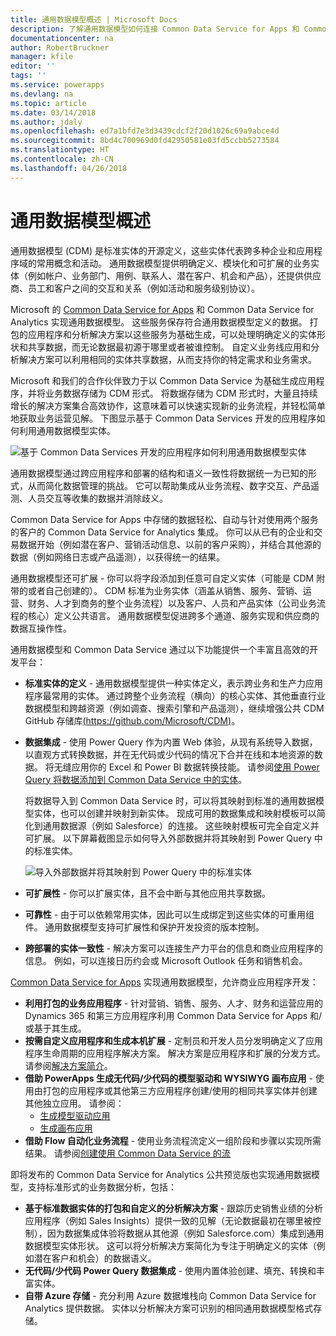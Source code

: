 ```yaml
---
title: 通用数据模型概述 | Microsoft Docs
description: 了解通用数据模型如何连接 Common Data Service for Apps 和 Common Data Service for Analytics。
documentationcenter: na
author: RobertBruckner
manager: kfile
editor: ''
tags: ''
ms.service: powerapps
ms.devlang: na
ms.topic: article
ms.date: 03/14/2018
ms.author: jdaly
ms.openlocfilehash: ed7a1bfd7e3d3439cdcf2f20d1026c69a9abce4d
ms.sourcegitcommit: 8bd4c700969d0fd42950581e03fd5ccbb5273584
ms.translationtype: HT
ms.contentlocale: zh-CN
ms.lasthandoff: 04/26/2018
---
```

# <a name="common-data-model-overview"></a>通用数据模型概述

通用数据模型 (CDM) 是标准实体的开源定义，这些实体代表跨多种企业和应用程序域的常用概念和活动。 通用数据模型提供明确定义、模块化和可扩展的业务实体（例如帐户、业务部门、用例、联系人、潜在客户、机会和产品），还提供供应商、员工和客户之间的交互和关系（例如活动和服务级别协议）。 

Microsoft 的 [Common Data Service for Apps](../maker/common-data-service/data-platform-intro.md) 和 Common Data Service for Analytics <!-- TODO add link when available  --> 实现通用数据模型。 这些服务保存符合通用数据模型定义的数据。 打包的应用程序和分析解决方案以这些服务为基础生成，可以处理明确定义的实体形状和共享数据，而无论数据最初源于哪里或者被谁控制。 自定义业务线应用和分析解决方案可以利用相同的实体共享数据，从而支持你的特定需求和业务需求。 

Microsoft 和我们的合作伙伴致力于以 Common Data Service 为基础生成应用程序，并将业务数据存储为 CDM 形式。 将数据存储为 CDM 形式时，大量且持续增长的解决方案集合高效协作，这意味着可以快速实现新的业务流程，并轻松简单地获取业务运营见解。 下图显示基于 Common Data Services 开发的应用程序如何利用通用数据模型实体。

![基于 Common Data Services 开发的应用程序如何利用通用数据模型实体](media/cdm-overview.png)

通用数据模型通过跨应用程序和部署的结构和语义一致性将数据统一为已知的形式，从而简化数据管理的挑战。 它可以帮助集成从业务流程、数字交互、产品遥测、人员交互等收集的数据并消除歧义。 

Common Data Service for Apps 中存储的数据轻松、自动与针对使用两个服务的客户的 Common Data Service for Analytics 集成。 你可以从已有的企业和交易数据开始（例如潜在客户、营销活动信息、以前的客户采购），并结合其他源的数据（例如网络日志或产品遥测），以获得统一的结果。

通用数据模型还可扩展 - 你可以将字段添加到任意可自定义实体（可能是 CDM 附带的或者自己创建的）。 CDM 标准为业务实体（涵盖从销售、服务、营销、运营、财务、人才到商务的整个业务流程）以及客户、人员和产品实体（公司业务流程的核心）定义公共语言。 通用数据模型促进跨多个通道、服务实现和供应商的数据互操作性。

通用数据模型和 Common Data Service 通过以下功能提供一个丰富且高效的开发平台：

- **标准实体的定义** - 通用数据模型提供一种实体定义，表示跨业务和生产力应用程序最常用的实体。 通过跨整个业务流程（横向）的核心实体、其他垂直行业数据模型和跨越资源（例如调查、搜索引擎和产品遥测），继续增强公共 CDM GitHub 存储库[(https://github.com/Microsoft/CDM)](https://github.com/Microsoft/CDM)。
- **数据集成** - 使用 Power Query 作为内置 Web 体验，从现有系统导入数据，以直观方式转换数据，并在无代码或少代码的情况下合并在线和本地资源的数据。 将无缝应用你的 Excel 和 Power BI 数据转换技能。 请参阅[使用 Power Query 将数据添加到 Common Data Service 中的实体](../maker/common-data-service/data-platform-cds-newentity-pq.md)。
    
    将数据导入到 Common Data Service 时，可以将其映射到标准的通用数据模型实体，也可以创建并映射到新实体。 现成可用的数据集成和映射模板可以简化到通用数据源（例如 Salesforce）的连接。 这些映射模板可完全自定义并可扩展。 以下屏幕截图显示如何导入外部数据并将其映射到 Power Query 中的标准实体。 
    
    ![导入外部数据并将其映射到 Power Query 中的标准实体 ](media/cdm-mapping-entities.png)<br />

- **可扩展性** - 你可以扩展实体，且不会中断与其他应用共享数据。
- **可靠性** - 由于可以依赖常用实体，因此可以生成绑定到这些实体的可重用组件。 通用数据模型支持可扩展性和保护开发投资的版本控制。
- **跨部署的实体一致性** - 解决方案可以连接生产力平台的信息和商业应用程序的信息。 例如，可以连接日历约会或 Microsoft Outlook 任务和销售机会。 

[Common Data Service for Apps](../maker/common-data-service/data-platform-intro.md) 实现通用数据模型，允许商业应用程序开发：

- **利用打包的业务应用程序** - 针对营销、销售、服务、人才、财务和运营应用的 Dynamics 365 和第三方应用程序利用 Common Data Service for Apps 和/或基于其生成。
- **按需自定义应用程序和生成本机扩展** - 定制员和开发人员分发明确定义了应用程序生命周期的应用程序解决方案。 解决方案是应用程序和扩展的分发方式。 请参阅[解决方案简介](../developer/common-data-service/introduction-solutions.md)。
- **借助 PowerApps 生成无代码/少代码的模型驱动和 WYSIWYG 画布应用** - 使用由打包的应用程序或其他第三方应用程序创建/使用的相同共享实体并创建其他独立应用。 请参阅： 
    - [生成模型驱动应用](../maker/model-driven-apps/model-driven-app-overview.md)
    - [生成画布应用](../maker/canvas-apps/getting-started.md) 
- **借助 Flow 自动化业务流程** - 使用业务流程流定义一组阶段和步骤以实现所需结果。 请参阅[创建使用 Common Data Service 的流](/flow/common-data-model-intro)
 
即将发布的 Common Data Service for Analytics<!-- TODO add link when available  --> 公共预览版也实现通用数据模型，支持标准形式的业务数据分析，包括：

- **基于标准数据实体的打包和自定义的分析解决方案** - 跟踪历史销售业绩的分析应用程序（例如 Sales Insights）提供一致的见解（无论数据最初在哪里被控制），因为数据集成体验将数据从其他源（例如 Salesforce.com）集成到通用数据模型实体形状。 这可以将分析解决方案简化为专注于明确定义的实体（例如潜在客户和机会）的数据语义。
- **无代码/少代码 Power Query 数据集成** - 使用内置体验创建、填充、转换和丰富实体。 
- **自带 Azure 存储** - 充分利用 Azure 数据堆栈向 Common Data Service for Analytics 提供数据。 实体以分析解决方案可识别的相同通用数据模型格式存储。

